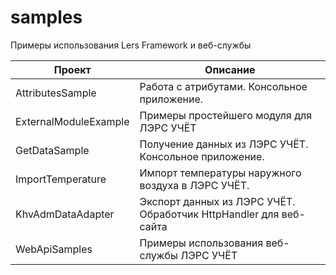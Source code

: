 # samples
Примеры использования Lers Framework  и веб-службы
  
|Проект|Описание|
|------|--------|
|AttributesSample	| Работа с атрибутами. Консольное приложение.  |
|ExternalModuleExample		| Примеры простейшего модуля для ЛЭРС УЧЁТ  |
|GetDataSample		| Получение данных из ЛЭРС УЧЁТ. Консольное приложение.  |
|ImportTemperature	| Импорт температуры наружного воздуха в ЛЭРС УЧЁТ.  |
|KhvAdmDataAdapter	| Экспорт данных из ЛЭРС УЧЁТ. Обработчик HttpHandler для веб-сайта  |
|WebApiSamples		| Примеры использования веб-службы ЛЭРС УЧЁТ  |
